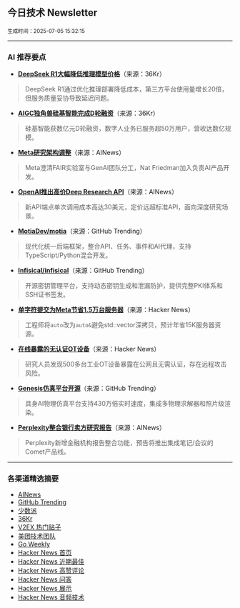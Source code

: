 ## 今日技术 Newsletter

<sub> 生成时间：2025-07-05 15:32:15</sub>


---

### AI 推荐要点

- **[DeepSeek R1大幅降低推理模型价格](https://36kr.com/p/3365449318172675?f=rss)**（来源：36Kr）  
> DeepSeek R1通过优化推理部署降低成本，第三方平台使用量增长20倍，但服务质量妥协导致延迟问题。

- **[AIGC独角兽硅基智能完成D轮融资](https://36kr.com/p/3362675516901129?f=rss)**（来源：36Kr）  
> 硅基智能获数亿元D轮融资，数字人业务已服务超50万用户，营收达数亿规模。

- **[Meta研究架构调整](https://twitter.com/ZeyuanAllenZhu/status/1940659709478162555)**（来源：AINews）  
> Meta澄清FAIR实验室与GenAI团队分工，Nat Friedman加入负责AI产品开发。

- **[OpenAI推出高价Deep Research API](https://twitter.com/ArtificialAnlys/status/1940896348364210647)**（来源：AINews）  
> 新API端点单次调用成本高达30美元，定价远超标准API，面向深度研究场景。

- **[MotiaDev/motia](https://github.com/MotiaDev/motia)**（来源：GitHub Trending）  
> 现代化统一后端框架，整合API、任务、事件和AI代理，支持TypeScript/Python混合开发。

- **[Infisical/infisical](https://github.com/Infisical/infisical)**（来源：GitHub Trending）  
> 开源密钥管理平台，支持动态密钥生成和泄漏防护，提供完整PKI体系和SSH证书签发。

- **[单字符提交为Meta节省1.5万台服务器](https://news.ycombinator.com/item?id=44465972)**（来源：Hacker News）  
> 工程师将`auto`改为`auto&`避免std::vector深拷贝，预计年省15K服务器资源。

- **[在线暴露的无认证OT设备](https://news.ycombinator.com/item?id=44470744)**（来源：Hacker News）  
> 研究人员发现500多台工业OT设备暴露在公网且无需认证，存在远程攻击风险。

- **[Genesis仿真平台开源](https://github.com/Genesis-Embodied-AI/Genesis)**（来源：GitHub Trending）  
> 具身AI物理仿真平台支持430万倍实时速度，集成多物理求解器和照片级渲染。

- **[Perplexity整合银行卖方研究报告](https://twitter.com/AravSrinivas/status/1940808181296545859)**（来源：AINews）  
> Perplexity新增金融机构报告整合功能，预告将推出集成笔记/会议的Comet产品线。

---

### 各渠道精选摘要
- [AINews](././ai_news_summary_2025-07-05.md)
- [GitHub Trending](./github_trending_2025-07-05.md)
- [少数派](./shaoshupai_2025-07-05.md)
- [36Kr](./36kr_summary_2025-07-05.md)
- [V2EX 热门贴子](./v2ex_hot_2025-07-05.md)
- [美团技术团队](./meituan_2025-07-05.md)
- [Go Weekly](./go_weekly_2025-07-05.md)
- [Hacker News 首页](./hacker_news_frontpage_2025-07-05.md)
- [Hacker News 近期最佳](./hacker_news_best_2025-07-05.md)
- [Hacker News 高赞评论](./hacker_news_top_comments_2025-07-05.md)
- [Hacker News 问答](./hacker_news_ask_2025-07-05.md)
- [Hacker News 展示](./hacker_news_show_2025-07-05.md)
- [Hacker News 音频技术](./hacker_news_audio_tech_2025-07-05.md)

